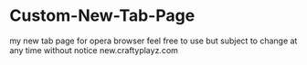# Custom-New-Tab-Page
my new tab page for opera browser
feel free to use but subject to change at any time without notice
new.craftyplayz.com
